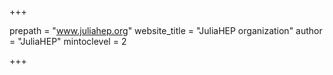 <!--
Add here global page variables to use throughout your website.
-->
+++

prepath = "www.juliahep.org"
website_title = "JuliaHEP organization"
author = "JuliaHEP"
mintoclevel = 2

+++

